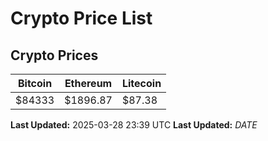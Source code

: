 # Crypto Price List

## Crypto Prices
| Bitcoin | Ethereum | Litecoin |
| ------- | -------- | -------- |
| $84333 | $1896.87 | $87.38 |
**Last Updated:** 2025-03-28 23:39 UTC
**Last Updated:** $DATE$

